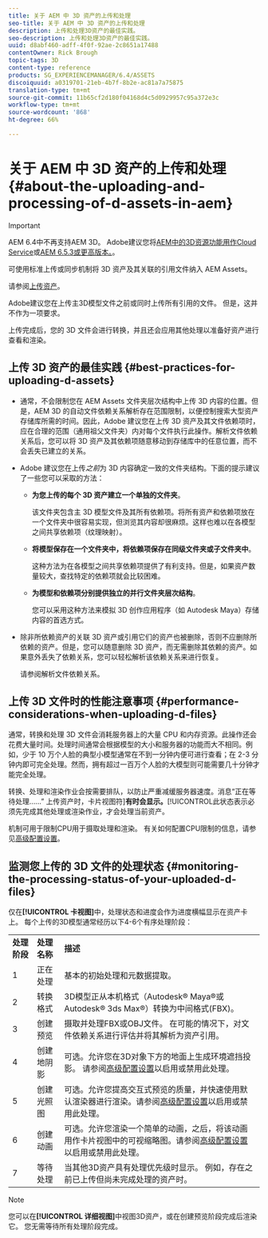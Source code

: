 ```yaml
---
title: 关于 AEM 中 3D 资产的上传和处理
seo-title: 关于 AEM 中 3D 资产的上传和处理
description: 上传和处理3D资产的最佳实践。
seo-description: 上传和处理3D资产的最佳实践。
uuid: d8abf460-adff-4f0f-92ae-2c8651a17488
contentOwner: Rick Brough
topic-tags: 3D
content-type: reference
products: SG_EXPERIENCEMANAGER/6.4/ASSETS
discoiquuid: a0319701-21eb-4b7f-8b2e-ac81a7a75875
translation-type: tm+mt
source-git-commit: 11b65cf2d180f04168d4c5d0929957c95a372e3c
workflow-type: tm+mt
source-wordcount: '868'
ht-degree: 66%

---
```



# 关于 AEM 中 3D 资产的上传和处理 {#about-the-uploading-and-processing-of-d-assets-in-aem}

>[!IMPORTANT]
>
>AEM 6.4中不再支持AEM 3D。 Adobe建议您将[AEM中的3D资源功能用作Cloud Service](https://docs.adobe.com/content/help/en/experience-manager-cloud-service/assets/dynamicmedia/assets-3d.html)或[AEM 6.5.3或更高版本。](https://docs.adobe.com/content/help/en/experience-manager-65/assets/dynamic/assets-3d.html)。

可使用标准上传或同步机制将 3D 资产及其关联的引用文件纳入 AEM Assets。

请参阅[上传资产](managing-assets-touch-ui.md#uploading-assets)。

Adobe建议您在上传主3D模型文件之前或同时上传所有引用的文件。 但是，这并不作为一项要求。

上传完成后，您的 3D 文件会进行转换，并且还会应用其他处理以准备好资产进行查看和渲染。

## 上传 3D 资产的最佳实践 {#best-practices-for-uploading-d-assets}

* 通常，不会限制您在 AEM Assets 文件夹层次结构中上传 3D 内容的位置。但是，AEM 3D 的自动文件依赖关系解析存在范围限制，以便控制搜索大型资产存储库所需的时间。因此，Adobe 建议您在上传 3D 资产及其文件依赖项时，应在合理的范围（通用祖父文件夹）内对每个文件执行此操作。解析文件依赖关系后，您可以将 3D 资产及其依赖项随意移动到存储库中的任意位置，而不会丢失已建立的关系。
* Adobe 建议您在上传&#x200B;*之前*&#x200B;为 3D 内容确定一致的文件夹结构。下面的提示建议了一些您可以采取的方法：

   * **为您上传的每个 3D 资产建立一个单独的文件夹**。

      该文件夹包含主 3D 模型文件及其所有依赖项。将所有资产和依赖项放在一个文件夹中很容易实现，但浏览其内容却很麻烦。这样也难以在各模型之间共享依赖项（纹理映射）。

   * **将模型保存在一个文件夹中，将依赖项保存在同级文件夹或子文件夹中**。

      这种方法为在各模型之间共享依赖项提供了有利支持。但是，如果资产数量较大，查找特定的依赖项就会比较困难。

   * **为模型和依赖项分别提供独立的并行文件夹层次结构**。

      您可以采用这种方法来模拟 3D 创作应用程序（如 Autodesk Maya）存储内容的首选方式。

* 除非所依赖资产的关联 3D 资产或引用它们的资产也被删除，否则不应删除所依赖的资产。但是，您可以随意删除 3D 资产，而无需删除其依赖的资产。如果意外丢失了依赖关系，您可以轻松解析该依赖关系来进行恢复。

   请参阅解析文件依赖关系。

## 上传 3D 文件时的性能注意事项 {#performance-considerations-when-uploading-d-files}

通常，转换和处理 3D 文件会消耗服务器上的大量 CPU 和内存资源。此操作还会花费大量时间。处理时间通常会根据模型的大小和服务器的功能而大不相同。例如，少于 10 万个人脸的典型小模型通常在不到一分钟内便可进行查看；在 2-3 分钟内即可完全处理。然而，拥有超过一百万个人脸的大模型则可能需要几十分钟才能完全处理。

转换、处理和渲染作业会按需要排队，以防止严重减缓服务器速度。消息“正在等待处理……” 上传资产时，卡片视图符&#x200B;]**有时会显示。**[!UICONTROL &#x200B;此状态表示必须先完成其他处理或渲染作业，才会处理当前资产。

机制可用于限制CPU用于摄取处理和渲染。 有关如何配置CPU限制的信息，请参见[高级配置设置](advanced-config-3d.md)。

## 监测您上传的 3D 文件的处理状态 {#monitoring-the-processing-status-of-your-uploaded-d-files}

仅在&#x200B;**[!UICONTROL 卡视图]**&#x200B;中，处理状态和进度会作为进度横幅显示在资产卡上。 每个上传的3D模型通常经历以下4-6个有序处理阶段：

<table> 
 <tbody> 
  <tr> 
   <td><strong>处理阶段</strong><br /> </td> 
   <td><strong>处理名称</strong></td> 
   <td><strong>描述</strong></td> 
  </tr> 
  <tr> 
   <td>1</td> 
   <td>正在处理</td> 
   <td>基本的初始处理和元数据提取。</td> 
  </tr> 
  <tr> 
   <td>2</td> 
   <td>转换格式</td> 
   <td>3D模型正从本机格式（Autodesk® Maya®或Autodesk® 3ds Max®）转换为中间格式(FBX)。</td> 
  </tr> 
  <tr> 
   <td>3</td> 
   <td>创建预览</td> 
   <td>摄取并处理FBX或OBJ文件。 在可能的情况下，对文件依赖关系进行评估并将其解析为资产引用。</td> 
  </tr> 
  <tr> 
   <td>4</td> 
   <td>创建地阴影</td> 
   <td>可选。允许您在3D对象下方的地面上生成环境遮挡投影。 请参阅<a href="/help/assets/advanced-config-3d.md">高级配置设置</a>以启用或禁用此处理。</td> 
  </tr> 
  <tr> 
   <td>5<br /> </td> 
   <td>创建光照图</td> 
   <td>可选。允许您提高交互式预览的质量，并快速使用默认渲染器进行渲染。请参阅<a href="/help/assets/advanced-config-3d.md">高级配置设置</a>以启用或禁用此处理。</td> 
  </tr> 
  <tr> 
   <td>6<br /> </td> 
   <td>创建动画</td> 
   <td>可选。允许您渲染一个简单的动画，之后，将该动画用作卡片视图中的可视缩略图。请参阅<a href="/help/assets/advanced-config-3d.md">高级配置设置</a>以启用或禁用此处理。</td> 
  </tr> 
  <tr> 
   <td>7<br /> </td> 
   <td>等待处理</td> 
   <td>当其他3D资产具有处理优先级时显示。 例如，存在之前已上传但尚未完成处理的资产时。</td> 
  </tr> 
 </tbody> 
</table>

>[!NOTE]
>
>您可以在&#x200B;**[!UICONTROL 详细视图]**&#x200B;中视图3D资产，或在创建预览阶段完成后渲染它。 您无需等待所有处理阶段完成。

